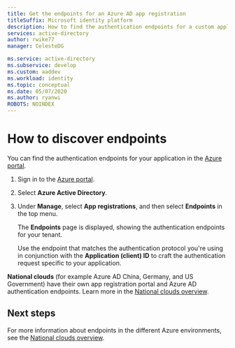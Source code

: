 ```yaml
---
title: Get the endpoints for an Azure AD app registration
titleSuffix: Microsoft identity platform
description: How to find the authentication endpoints for a custom application you're developing or registering with Azure AD.
services: active-directory
author: rwike77
manager: CelesteDG

ms.service: active-directory
ms.subservice: develop
ms.custom: aaddev 
ms.workload: identity
ms.topic: conceptual
ms.date: 05/07/2020
ms.author: ryanwi
ROBOTS: NOINDEX
---
```


# How to discover endpoints

You can find the authentication endpoints for your application in the [Azure portal](https://portal.azure.com).

1. Sign in to the [Azure portal](https://portal.azure.com).
1. Select **Azure Active Directory**.
1. Under **Manage**, select **App registrations**, and then select **Endpoints** in the top menu.

    The **Endpoints** page is displayed, showing the authentication endpoints for your tenant.
    
    Use the endpoint that matches the authentication protocol you're using in conjunction with the **Application (client) ID** to craft the authentication request specific to your application.

**National clouds** (for example Azure AD China, Germany, and US Government) have their own app registration portal and Azure AD authentication endpoints. Learn more in the [National clouds overview](authentication-national-cloud.md).

## Next steps

For more information about endpoints in the different Azure environments, see the [National clouds overview](authentication-national-cloud.md).
